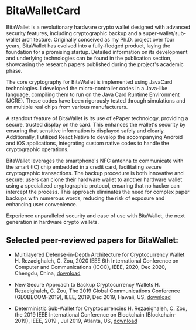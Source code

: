 # BitaWalletCard

BitaWallet is a revolutionary hardware crypto wallet designed with advanced security features, including cryptographic backup and a super-wallet/sub-wallet architecture. Originally conceived as my Ph.D. project over four years, BitaWallet has evolved into a fully-fledged product, laying the foundation for a promising startup. Detailed information on its development and underlying technologies can be found in the publication section, showcasing the research papers published during the project's academic phase.

The core cryptography for BitaWallet is implemented using JavaCard technologies. I developed the micro-controller codes in a Java-like language, compiling them to run on the Java Card Runtime Environment (JCRE). These codes have been rigorously tested through simulations and on multiple real chips from various manufacturers.

A standout feature of BitaWallet is its use of ePaper technology, providing a secure, trusted display on the card. This enhances the wallet's security by ensuring that sensitive information is displayed safely and clearly. Additionally, I utilized React Native to develop the accompanying Android and iOS applications, integrating custom native codes to handle the cryptographic operations.

BitaWallet leverages the smartphone's NFC antenna to communicate with the smart (IC) chip embedded in a credit card, facilitating secure cryptographic transactions. The backup procedure is both innovative and secure: users can clone their hardware wallet to another hardware wallet using a specialized cryptographic protocol, ensuring that no hacker can intercept the process. This approach eliminates the need for complex paper backups with numerous words, reducing the risk of exposure and enhancing user convenience.

Experience unparalleled security and ease of use with BitaWallet, the next generation in hardware crypto wallets.

## Selected peer-reviewed papers for BitaWallet:

* Multilayered Defense-in-Depth Architecture for Cryptocurrency Wallet H. Rezaeighaleh, C. Zou, 2020 IEEE 6th International Conference on Computer and Communications (ICCC), IEEE, 2020, Dec 2020, Chengdu, China, [download](https://www.hosspro.com/papers/ICCC2020.pdf)

* New Secure Approach to Backup Cryptocurrency Wallets H. Rezaeighaleh, C. Zou, The 2019 Global Communications Conference (GLOBECOM-2019), IEEE, 2019, Dec 2019, Hawaii, US, [download](https://www.hosspro.com/papers/GLOBECOM-2019.pdf)

* Deterministic Sub-Wallet for Cryptocurrencies H. Rezaeighaleh, C. Zou, the 2019 IEEE International Conference on Blockchain (Blockchain-2019), IEEE, 2019 , Jul 2019, Atlanta, US, [download](https://www.hosspro.com/papers/Blockchain-2019.pdf)

